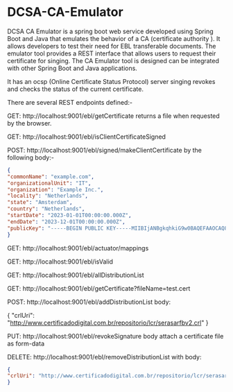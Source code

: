 # DCSA-CA-Emulator
DCSA CA Emulator is a spring boot web service developed using Spring Boot and Java that emulates the behavior of a CA (certificate authority ). It allows developers to test their need for EBL transferable documents. The emulator tool provides a REST interface that allows users to request their certificate for singing. The CA Emulator tool is designed can be integrated with other Spring Boot and Java applications.



It has an ocsp (Online Certificate Status Protocol) server singing revokes and checks the status of the current certificate.

There are several REST endpoints defined:-

GET: http://localhost:9001/ebl/getCertificate returns a file when requested by the browser.

GET: http://localhost:9001/ebl/isClientCertificateSigned

POST: http://localhost:9001/ebl/signed/makeClientCertificate by the following body:-

```json
{
"commonName": "example.com",
"organizationalUnit": "IT",
"organization": "Example Inc.",
"locality": "Netherlands",
"state": "Amsterdam",
"country": "Netherlands",
"startDate": "2023-01-01T00:00:00.000Z",
"endDate": "2023-12-01T00:00:00.000Z",
"publicKey": "-----BEGIN PUBLIC KEY-----MIIBIjANBgkqhkiG9w0BAQEFAAOCAQ8AMIIBCgKCAQEAsh0vuDi15PkeIDB8WqnLekzO6F1y4ZvHMTNYAubvTUOvylEoZndDg5/KiXA6CuWpyhmKeYTBEtzjsTzh+CeB8P5IawntgPH1EnfUYpP7yhCc5W5cDNud4Z5lCB42xGNBIwWbJR8QTtEABTIrnqBaA5/jkdlwyMI/8w8lusTmCEhf/BIlM2Xcbfety+Xmuh1Bv/OTCt70BvO+LsOCkq7cyUg0m3xN9+u6uyL+P848cri57o2dpk75ChWrtnwBrwy8Xq20cua9tXwR/KE2Jq0xAbCqVLMtFNlla9JK5rMuQBQp5LFEh3y4wIjTscwX5tgY84MoWpyoVuVtW0vkFSpFnwIDAQAB-----END PUBLIC KEY-----"
}
```


GET: http://localhost:9001/ebl/actuator/mappings

GET: http://localhost:9001/ebl/isValid

GET: http://localhost:9001/ebl/allDistributionList

GET: http://localhost:9001/ebl/getCertificate?fileName=test.cert

POST: http://localhost:9001/ebl/addDistributionList body:


{
"crlUri": "http://www.certificadodigital.com.br/repositorio/lcr/serasarfbv2.crl"
}


PUT: http://localhost:9001/ebl/revokeSignature body attach a certificate file as form-data

DELETE: http://localhost:9001/ebl/removeDistributionList with body:

```json
{
"crlUri": "http://www.certificadodigital.com.br/repositorio/lcr/serasarfbv2.crl"
}
 ```
